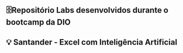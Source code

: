 ## 🗄️Repositório Labs desenvolvidos durante o bootcamp da DIO
## 💡  Santander - Excel com Inteligência Artificial
